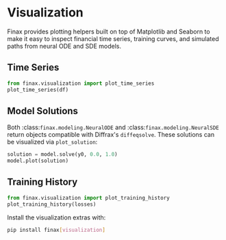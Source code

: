 # Visualization

Finax provides plotting helpers built on top of Matplotlib and Seaborn to make it easy to
inspect financial time series, training curves, and simulated paths from neural ODE and SDE
models.

## Time Series

```python
from finax.visualization import plot_time_series
plot_time_series(df)
```

## Model Solutions

Both :class:`finax.modeling.NeuralODE` and :class:`finax.modeling.NeuralSDE` return objects
compatible with Diffrax's ``diffeqsolve``. These solutions can be visualized via
``plot_solution``:

```python
solution = model.solve(y0, 0.0, 1.0)
model.plot(solution)
```

## Training History

```python
from finax.visualization import plot_training_history
plot_training_history(losses)
```

Install the visualization extras with:

```bash
pip install finax[visualization]
```
